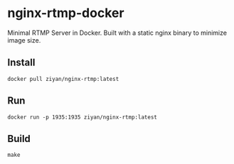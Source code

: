 # nginx-rtmp-docker
Minimal RTMP Server in Docker. Built with a static nginx binary to minimize image size.

## Install

```
docker pull ziyan/nginx-rtmp:latest
```

## Run

```
docker run -p 1935:1935 ziyan/nginx-rtmp:latest
```

## Build

```
make
```
